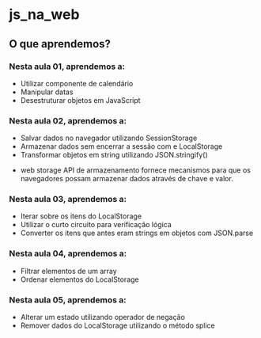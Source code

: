 # js_na_web

## O que aprendemos?

### Nesta aula 01, aprendemos a:

- Utilizar componente de calendário
- Manipular datas
- Desestruturar objetos em JavaScript

### Nesta aula 02, aprendemos a:

- Salvar dados no navegador utilizando SessionStorage
- Armazenar dados sem encerrar a sessão com e LocalStorage
- Transformar objetos em string utilizando JSON.stringify()

* web storage API de armazenamento fornece mecanismos para que os navegadores possam armazenar dados através de chave e valor.

### Nesta aula 03, aprendemos a:

- Iterar sobre os itens do LocalStorage
- Utilizar o curto circuito para verificação lógica
- Converter os itens que antes eram strings em objetos com JSON.parse

### Nesta aula 04, aprendemos a:

- Filtrar elementos de um array
- Ordenar elementos do LocalStorage

### Nesta aula 05, aprendemos a:

- Alterar um estado utilizando operador de negação
- Remover dados do LocalStorage utilizando o método splice
